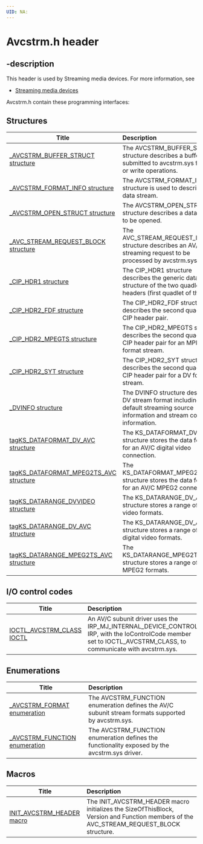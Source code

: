 ```yaml
---
UID: NA:
---
```


# Avcstrm.h header

## -description

This header is used by Streaming media devices. For more information, see
- [Streaming media devices](../_stream/index.md)

Avcstrm.h contain these programming interfaces:


## Structures

| Title   | Description   |
| ---- |:---- |
| [_AVCSTRM_BUFFER_STRUCT structure](ns-avcstrm-_avcstrm_buffer_struct.md) | The AVCSTRM_BUFFER_STRUCT structure describes a buffer to be submitted to avcstrm.sys for read or write operations. |
| [_AVCSTRM_FORMAT_INFO structure](ns-avcstrm-_avcstrm_format_info.md) | The AVCSTRM_FORMAT_INFO structure is used to describe a data stream. |
| [_AVCSTRM_OPEN_STRUCT structure](ns-avcstrm-_avcstrm_open_struct.md) | The AVCSTRM_OPEN_STRUCT structure describes a data stream to be opened. |
| [_AVC_STREAM_REQUEST_BLOCK structure](ns-avcstrm-_avc_stream_request_block.md) | The AVC_STREAM_REQUEST_BLOCK structure describes an AV/C streaming request to be processed by avcstrm.sys. |
| [_CIP_HDR1 structure](ns-avcstrm-_cip_hdr1.md) | The CIP_HDR1 structure describes the generic data structure of the two quadlet CIP headers (first quadlet of the pair). |
| [_CIP_HDR2_FDF structure](ns-avcstrm-_cip_hdr2_fdf.md) | The CIP_HDR2_FDF structure describes the second quadlet of a CIP header pair. |
| [_CIP_HDR2_MPEGTS structure](ns-avcstrm-_cip_hdr2_mpegts.md) | The CIP_HDR2_MPEGTS structure describes the second quadlet of a CIP header pair for an MPEGTS format stream. |
| [_CIP_HDR2_SYT structure](ns-avcstrm-_cip_hdr2_syt.md) | The CIP_HDR2_SYT structure describes the second quadlet of a CIP header pair for a DV format stream. |
| [_DVINFO structure](ns-avcstrm-_dvinfo.md) | The DVINFO structure describes a DV stream format including its default streaming source information and stream control information. |
| [tagKS_DATAFORMAT_DV_AVC structure](ns-avcstrm-tagks_dataformat_dv_avc.md) | The KS_DATAFORMAT_DV_AVC structure stores the data format for an AV/C digital video connection. |
| [tagKS_DATAFORMAT_MPEG2TS_AVC structure](ns-avcstrm-tagks_dataformat_mpeg2ts_avc.md) | The KS_DATAFORMAT_MPEG2TS_AVC structure stores the data format for an AV/C MPEG2 connection. |
| [tagKS_DATARANGE_DVVIDEO structure](ns-avcstrm-tagks_datarange_dvvideo.md) | The KS_DATARANGE_DV_AVC structure stores a range of digital video formats. |
| [tagKS_DATARANGE_DV_AVC structure](ns-avcstrm-tagks_datarange_dv_avc.md) | The KS_DATARANGE_DV_AVC structure stores a range of AV/C digital video formats. |
| [tagKS_DATARANGE_MPEG2TS_AVC structure](ns-avcstrm-tagks_datarange_mpeg2ts_avc.md) | The KS_DATARANGE_MPEG2TS_AVC structure stores a range of AV/C MPEG2 formats. |

## I/O control codes

| Title   | Description   |
| ---- |:---- |
| [IOCTL_AVCSTRM_CLASS IOCTL](ni-avcstrm-ioctl_avcstrm_class.md) | An AV/C subunit driver uses the IRP_MJ_INTERNAL_DEVICE_CONTROL IRP, with the IoControlCode member set to IOCTL_AVCSTRM_CLASS, to communicate with avcstrm.sys. |

## Enumerations

| Title   | Description   |
| ---- |:---- |
| [_AVCSTRM_FORMAT enumeration](ne-avcstrm-_avcstrm_format.md) | The AVCSTRM_FUNCTION enumeration defines the AV/C subunit stream formats supported by avcstrm.sys. |
| [_AVCSTRM_FUNCTION enumeration](ne-avcstrm-_avcstrm_function.md) | The AVCSTRM_FUNCTION enumeration defines the functionality exposed by the avcstrm.sys driver. |

## Macros

| Title   | Description   |
| ---- |:---- |
| [INIT_AVCSTRM_HEADER macro](nf-avcstrm-init_avcstrm_header.md) | The INIT_AVCSTRM_HEADER macro initializes the SizeOfThisBlock, Version and Function members of the AVC_STREAM_REQUEST_BLOCK structure. |
